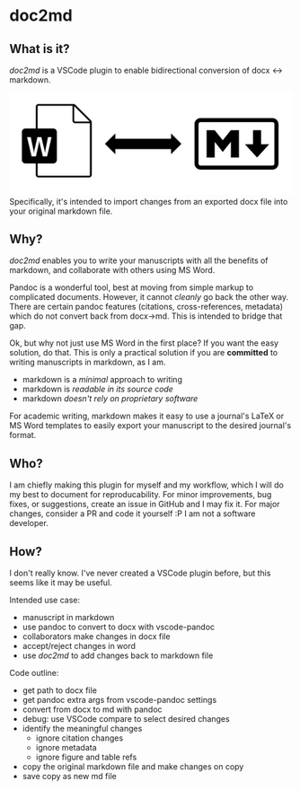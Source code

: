 # doc2md

## What is it?
*doc2md* is a VSCode plugin to enable bidirectional conversion of docx <-> markdown. 

![doc2md](doc2md.png)
Specifically, it's intended to import changes from an exported docx file into your original markdown file.

## Why?
*doc2md* enables you to write your manuscripts with all the benefits of markdown, and collaborate with others using MS Word.

Pandoc is a wonderful tool, best at moving from simple markup to complicated documents. However, it cannot *cleanly* go back the other way. There are certain pandoc features (citations, cross-references, metadata) which do not convert back from docx->md. This is intended to bridge that gap.

Ok, but why not just use MS Word in the first place? If you want the easy solution, do that. This is only a practical solution if you are **committed** to writing manuscripts in markdown, as I am.  
- markdown is a *minimal* approach to writing
- markdown is *readable in its source code*
- markdown *doesn't rely on proprietary software*

For academic writing, markdown makes it easy to use a journal's LaTeX or MS Word templates to easily export your manuscript to the desired journal's format.

## Who?
I am chiefly making this plugin for myself and my workflow, which I will do my best to document for reproducability. For minor improvements, bug fixes, or suggestions, create an issue in GitHub and I may fix it. For major changes, consider a PR and code it yourself :P I am not a software developer.


## How?
I don't really know. I've never created a VSCode plugin before, but this seems like it may be useful. 

Intended use case:
- manuscript in markdown
- use pandoc to convert to docx with vscode-pandoc
- collaborators make changes in docx file
- accept/reject changes in word
- use *doc2md* to add changes back to markdown file

Code outline:
- get path to docx file
- get pandoc extra args from vscode-pandoc settings
- convert from docx to md with pandoc
- debug: use VSCode compare to select desired changes
- identify the meaningful changes
    - ignore citation changes
    - ignore metadata
    - ignore figure and table refs
- copy the original markdown file and make changes on copy
- save copy as new md file






